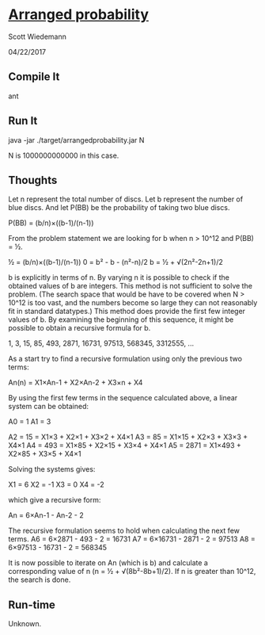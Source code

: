 # [Arranged probability](http://projecteuler.net/problem=100)
Scott Wiedemann

04/22/2017

## Compile It
ant


## Run It
java -jar ./target/arrangedprobability.jar N

N is 1000000000000 in this case.

## Thoughts

Let n represent the total number of discs.  Let b represent the number of blue discs.  And let P(BB) be the probability of taking two blue discs.

P(BB) = (b/n)×((b-1)/(n-1))

From the problem statement we are looking for b when n > 10^12 and P(BB) = ½.

½ = (b/n)×((b-1)/(n-1))
0 = b² - b - (n²-n)/2
b = ½ + √(2n²-2n+1)/2

b is explicitly in terms of n.  By varying n it is possible to check if the obtained values of b are integers.  This method is not sufficient to solve the problem. (The search space that would be have to be covered when N > 10^12 is too vast, and the numbers become so large they can not reasonably fit in standard datatypes.)  This method does provide the first few integer values of b.  By examining the beginning of this sequence, it might be possible to obtain a recursive formula for b.

1, 3, 15, 85, 493, 2871, 16731, 97513, 568345, 3312555, ...

As a start try to find a recursive formulation using only the previous two terms:

An(n) = X1×An-1 + X2×An-2 + X3×n + X4

By using the first few terms in the sequence calculated above, a linear system can be obtained:

A0 = 1
A1 = 3

A2 = 15   = X1×3   + X2×1  + X3×2 + X4×1
A3 = 85   = X1×15  + X2×3  + X3×3 + X4×1
A4 = 493  = X1×85  + X2×15 + X3×4 + X4×1
A5 = 2871 = X1×493 + X2×85 + X3×5 + X4×1

Solving the systems gives:

X1 = 6
X2 = -1
X3 = 0
X4 = -2

which give a recursive form:

An = 6×An-1 - An-2 - 2

The recursive formulation seems to hold when calculating the next few terms.
A6 = 6×2871 - 493 - 2    = 16731
A7 = 6×16731 - 2871 - 2  = 97513
A8 = 6×97513 - 16731 - 2 = 568345

It is now possible to iterate on An (which is b) and calculate a corresponding value of n (n = ½ + √(8b²-8b+1)/2).  If n is greater than 10^12, the search is done.

## Run-time
Unknown.
